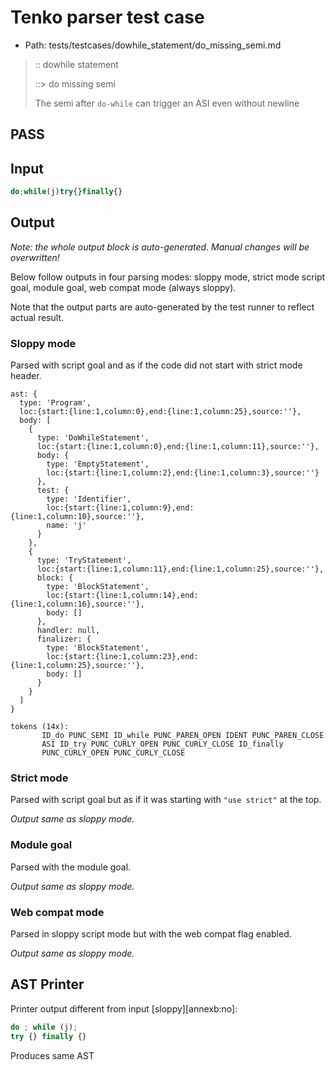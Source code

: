 # Tenko parser test case

- Path: tests/testcases/dowhile_statement/do_missing_semi.md

> :: dowhile statement
>
> ::> do missing semi
>
> The semi after `do-while` can trigger an ASI even without newline

## PASS

## Input

`````js
do;while(j)try{}finally{}
`````

## Output

_Note: the whole output block is auto-generated. Manual changes will be overwritten!_

Below follow outputs in four parsing modes: sloppy mode, strict mode script goal, module goal, web compat mode (always sloppy).

Note that the output parts are auto-generated by the test runner to reflect actual result.

### Sloppy mode

Parsed with script goal and as if the code did not start with strict mode header.

`````
ast: {
  type: 'Program',
  loc:{start:{line:1,column:0},end:{line:1,column:25},source:''},
  body: [
    {
      type: 'DoWhileStatement',
      loc:{start:{line:1,column:0},end:{line:1,column:11},source:''},
      body: {
        type: 'EmptyStatement',
        loc:{start:{line:1,column:2},end:{line:1,column:3},source:''}
      },
      test: {
        type: 'Identifier',
        loc:{start:{line:1,column:9},end:{line:1,column:10},source:''},
        name: 'j'
      }
    },
    {
      type: 'TryStatement',
      loc:{start:{line:1,column:11},end:{line:1,column:25},source:''},
      block: {
        type: 'BlockStatement',
        loc:{start:{line:1,column:14},end:{line:1,column:16},source:''},
        body: []
      },
      handler: null,
      finalizer: {
        type: 'BlockStatement',
        loc:{start:{line:1,column:23},end:{line:1,column:25},source:''},
        body: []
      }
    }
  ]
}

tokens (14x):
       ID_do PUNC_SEMI ID_while PUNC_PAREN_OPEN IDENT PUNC_PAREN_CLOSE
       ASI ID_try PUNC_CURLY_OPEN PUNC_CURLY_CLOSE ID_finally
       PUNC_CURLY_OPEN PUNC_CURLY_CLOSE
`````

### Strict mode

Parsed with script goal but as if it was starting with `"use strict"` at the top.

_Output same as sloppy mode._

### Module goal

Parsed with the module goal.

_Output same as sloppy mode._

### Web compat mode

Parsed in sloppy script mode but with the web compat flag enabled.

_Output same as sloppy mode._

## AST Printer

Printer output different from input [sloppy][annexb:no]:

````js
do ; while (j);
try {} finally {}
````

Produces same AST
